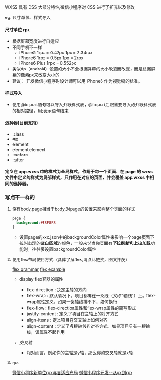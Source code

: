 WXSS 具有 CSS 大部分特性,微信小程序对 CSS 进行了扩充以及修改

eg: 尺寸单位、样式导入
#### 尺寸单位 rpx
* 根据屏幕宽度进行自适应
* 不同手机不一样
  * iPhone5	1rpx = 0.42px	1px = 2.34rpx
  * iPhone6	1rpx = 0.5px	1px = 2rpx
  * iPhone6 Plus	1rpx = 0.552px
* 类似dp（android）设置的大小不会根据屏幕的大小改变而改变，而是根据屏幕的像素px来改变大小的
* 建议： 开发微信小程序时设计师可以用 iPhone6 作为视觉稿的标准。
#### 样式导入
* 使用@import语句可以导入外联样式表，@import后跟需要导入的外联样式表的相对路径，用;表示语句结束
#### 选择器(目前支持)
* .class
* #id
* element
* element,element
* ::before
* ::after
#### 定义在 app.wxss 中的样式为全局样式，作用于每一个页面。在 page 的 wxss 文件中定义的样式为局部样式，只作用在对应的页面，并会覆盖 app.wxss 中相同的选择器。

### 写点不一样的
1. 没有body,page相当于body,对page的设置来影响整个页面的样式

    ```css
    page {
      background:#F8F8F8  
    }
    ```
    * 设置page的xxx.json中的backgroundColor属性来影响一个page页面下拉时出现的**空白区域**的颜色，一般来说当你页面有**下拉刷新和上拉加载**功能时，往往要设置backgroundColor属性
2. 使用flex布局使用方式（具体了解flex,请点此链接，图文并茂）

    [flex grammar](http://www.ruanyifeng.com/blog/2015/07/flex-grammar.html)
    [flex example](http://www.ruanyifeng.com/blog/2015/07/flex-examples.html)
    * display flex容器的属性
     
      * flex-direction : 决定主轴的方向
      * flex-wrap : 默认情况下，项目都排在一条线（又称"轴线"）上。flex-wrap属性定义，如果一条轴线排不下，如何换行
      * flex-flow : flex-direction属性和flex-wrap属性的简写形式
      * justify-content : 定义了项目在主轴上的对齐方式
      * align-items : 定义项目在交叉轴上如何对齐 
      * align-content : 定义了多根轴线的对齐方式。如果项目只有一根轴线，该属性不起作用
    * _交叉轴_
      * 相对而言，例如你的主轴是y轴，那么你的交叉轴就是x轴
3. rpx

    [微信小程序新单位rpx与自适应布局](https://segmentfault.com/a/1190000007220703)
    [微信小程序开发--从px到rpx](http://www.wxapp-union.com/portal.php?mod=view&aid=2826)

